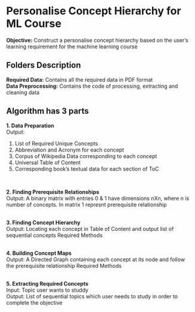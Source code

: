 # Personalise Concept Hierarchy for ML Course
**Objective:** Construct a personalise concept hierarchy based on the user’s learning requirement for the machine learning course

## Folders Description
**Required Data:** Contains all the required data in PDF format<br/>
**Data Preprocessing:** Contains the code of processing, extracting and cleaning data


## Algorithm has 3 parts
**1. Data Preparation**<br/>
Output:<br/>
1. List of Required Unique Concepts<br/>
2. Abbreviation and Acronym for each concept<br/>
3. Corpus of Wikipedia Data corresponding to each concept<br/>
4. Universal Table of Content<br/>
5. Corresponding book’s textual data for each section of ToC<br/>
<br/>

**2. Finding Prerequisite Relationships**<br/>
Output: A binary matrix with entries 0 & 1 have dimensions nXn, where n is number of concepts. In matrix 1 represnt prerequisite relationship<br/>
<br/>

**3. Finding Concept Hierarchy**<br/>
Output: Locating each concept in Table of Content and output list of sequential concepts 
Required Methods<br/>
<br/>

**4. Building Concept Maps**<br/>
Output: A Directed Graph containing each concept at its node and follow the prerequisite relationship
Required Methods<br/>
<br/>

**5. Extracting Required Concepts**<br/>
Input: Topic user wants to studdy<br/>
Output: List of sequential topics which user needs to study in order to complete the objective<br/>